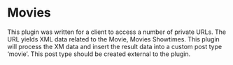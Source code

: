 # Movies
This plugin was written for a client to access a number of private URLs. The URL yields XML data related to the Movie, Movies Showtimes. This plugin will process the XM data and insert the result data into a custom post type ‘movie’. This post type should be  created external to the plugin.

